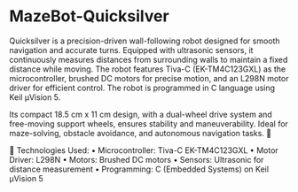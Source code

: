﻿# MazeBot-Quicksilver

Quicksilver is a precision-driven wall-following robot designed for smooth navigation and accurate turns. Equipped with ultrasonic sensors, it continuously measures distances from surrounding walls to maintain a fixed distance while moving. The robot features Tiva-C (EK-TM4C123GXL) as the microcontroller, brushed DC motors for precise motion, and an L298N motor driver for efficient control. The robot is programmed in C language using Keil µVision 5.

Its compact 18.5 cm x 11 cm design, with a dual-wheel drive system and free-moving support wheels, ensures stability and maneuverability. Ideal for maze-solving, obstacle avoidance, and autonomous navigation tasks. 🚀

🔧 Technologies Used:
	•	Microcontroller: Tiva-C EK-TM4C123GXL
	•	Motor Driver: L298N
	•	Motors: Brushed DC motors
	•	Sensors: Ultrasonic for distance measurement
	•	Programming: C (Embedded Systems) on Keil µVision 5
